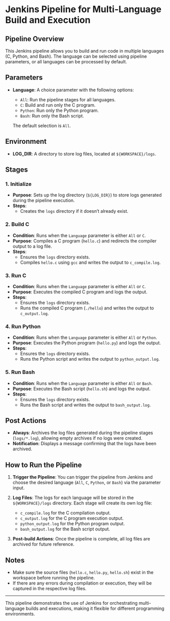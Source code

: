 
# Jenkins Pipeline for Multi-Language Build and Execution

## Pipeline Overview

This Jenkins pipeline allows you to build and run code in multiple languages (C, Python, and Bash). The language can be selected using pipeline parameters, or all languages can be processed by default.

## Parameters

- **Language**: A choice parameter with the following options:
  - `All`: Run the pipeline stages for all languages.
  - `C`: Build and run only the C program.
  - `Python`: Run only the Python program.
  - `Bash`: Run only the Bash script.

  The default selection is `All`.

## Environment

- **LOG_DIR**: A directory to store log files, located at `${WORKSPACE}/logs`.

## Stages

### 1. **Initialize**
- **Purpose**: Sets up the log directory (`${LOG_DIR}`) to store logs generated during the pipeline execution.
- **Steps**:
  - Creates the `logs` directory if it doesn’t already exist.

### 2. **Build C**
- **Condition**: Runs when the `Language` parameter is either `All` or `C`.
- **Purpose**: Compiles a C program (`hello.c`) and redirects the compiler output to a log file.
- **Steps**:
  - Ensures the `logs` directory exists.
  - Compiles `hello.c` using `gcc` and writes the output to `c_compile.log`.

### 3. **Run C**
- **Condition**: Runs when the `Language` parameter is either `All` or `C`.
- **Purpose**: Executes the compiled C program and logs the output.
- **Steps**:
  - Ensures the `logs` directory exists.
  - Runs the compiled C program (`./hello`) and writes the output to `c_output.log`.

### 4. **Run Python**
- **Condition**: Runs when the `Language` parameter is either `All` or `Python`.
- **Purpose**: Executes the Python program (`hello.py`) and logs the output.
- **Steps**:
  - Ensures the `logs` directory exists.
  - Runs the Python script and writes the output to `python_output.log`.

### 5. **Run Bash**
- **Condition**: Runs when the `Language` parameter is either `All` or `Bash`.
- **Purpose**: Executes the Bash script (`hello.sh`) and logs the output.
- **Steps**:
  - Ensures the `logs` directory exists.
  - Runs the Bash script and writes the output to `bash_output.log`.

## Post Actions

- **Always**: Archives the log files generated during the pipeline stages (`logs/*.log`), allowing empty archives if no logs were created.
- **Notification**: Displays a message confirming that the logs have been archived.

## How to Run the Pipeline

1. **Trigger the Pipeline**: You can trigger the pipeline from Jenkins and choose the desired language (`All`, `C`, `Python`, or `Bash`) via the parameter input.
2. **Log Files**: The logs for each language will be stored in the `${WORKSPACE}/logs` directory. Each stage will create its own log file:
   - `c_compile.log` for the C compilation output.
   - `c_output.log` for the C program execution output.
   - `python_output.log` for the Python program output.
   - `bash_output.log` for the Bash script output.

3. **Post-build Actions**: Once the pipeline is complete, all log files are archived for future reference.

## Notes

- Make sure the source files (`hello.c`, `hello.py`, `hello.sh`) exist in the workspace before running the pipeline.
- If there are any errors during compilation or execution, they will be captured in the respective log files.

---

This pipeline demonstrates the use of Jenkins for orchestrating multi-language builds and executions, making it flexible for different programming environments.
